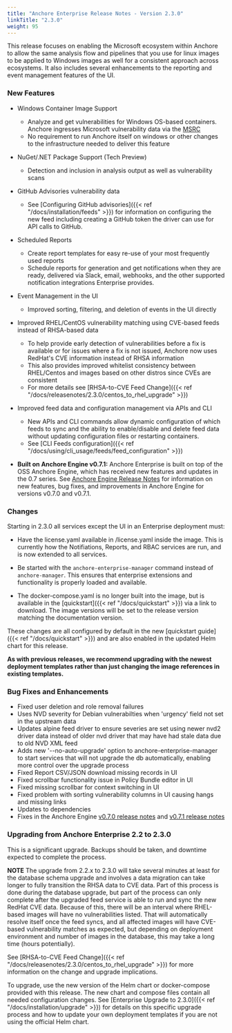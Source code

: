 ```yaml
---
title: "Anchore Enterprise Release Notes - Version 2.3.0"
linkTitle: "2.3.0"
weight: 95
---
```


This release focuses on enabling the Microsoft ecosystem within Anchore to allow the same analysis flow and pipelines that you use for linux images to be applied to Windows images
as well for a consistent approach across ecosystems. It also includes several enhancements to the reporting and event management features of the UI.

### New Features

* Windows Container Image Support

  * Analyze and get vulnerabilities for Windows OS-based containers. Anchore ingresses Microsoft vulnerability data via the [MSRC](https://msrc.microsoft.com)
  * No requirement to run Anchore itself on windows or other changes to the infrastructure needed to deliver this feature

* NuGet/.NET Package Support (Tech Preview)

  * Detection and inclusion in analysis output as well as vulnerability scans

* GitHub Advisories vulnerability data

  * See [Configuring GitHub advisories]({{< ref "/docs/installation/feeds" >}}) for information on configuring the new feed including creating a GitHub token the driver can use for API calls to GitHub.

* Scheduled Reports

  * Create report templates for easy re-use of your most frequently used reports
  * Schedule reports for generation and get notifications when they are ready, delivered via Slack, email, webhooks, and the other supported notification integrations Enterprise provides.

* Event Management in the UI

  * Improved sorting, filtering, and deletion of events in the UI directly

* Improved RHEL/CentOS vulnerability matching using CVE-based feeds instead of RHSA-based data

  * To help provide early detection of vulnerabilities before a fix is available or for issues where a fix is not issued, Anchore now uses RedHat's CVE information instead of RHSA information
  * This also provides improved whitelist consistency between RHEL/Centos and images based on other distros since CVEs are consistent
  * For more details see [RHSA-to-CVE Feed Change]({{< ref "/docs/releasenotes/2.3.0/centos_to_rhel_upgrade" >}})

* Improved feed data and configuration management via APIs and CLI

  * New APIs and CLI commands allow dynamic configuration of which feeds to sync and the ability to enable/disable and delete feed data without updating configuration files or restarting containers.
  * See [CLI Feeds configuration]({{< ref "/docs/using/cli_usage/feeds/feed_configuration" >}})

* **Built on Anchore Engine v0.7.1:** Anchore Enterprise is built on top of the OSS Anchore Engine, which has received new features and updates in the 0.7 series. See [Anchore Engine Release Notes](https://engine.anchore.io/docs/releasenotes/) for information on new features, bug fixes, and improvements in Anchore Engine for versions v0.7.0 and v0.7.1.

### Changes

Starting in 2.3.0 all services except the UI in an Enterprise deployment must:

* Have the license.yaml available in /license.yaml inside the image. This is currently how the Notifiations, Reports, and RBAC services are run, and is now extended to all services.

* Be started with the `anchore-enterprise-manager` command instead of `anchore-manager`. This ensures that enterprise extensions and functionality is properly loaded and available.

* The docker-compose.yaml is no longer built into the image, but is available in the [quickstart]({{< ref "/docs/quickstart" >}}) via a link to download. The image versions will be set to the release version matching the documentation version.


These changes are all configured by default in the new [quickstart guide]({{< ref "/docs/quickstart" >}}) and are also enabled in the updated Helm chart for this release.

**As with previous releases, we recommend upgrading with the newest deployment templates rather than just changing the image references in existing templates.**

### Bug Fixes and Enhancements

* Fixed user deletion and role removal failures
* Uses NVD severity for Debian vulnerabilties when 'urgency' field not set in the upstream data
* Updates alpine feed driver to ensure severies are set using newer nvd2 driver data instead of older nvd driver that may have had stale data due to old NVD XML feed
* Adds new '--no-auto-upgrade' option to anchore-enterprise-manager to start services that will not upgrade the db automatically, enabling more control over the upgrade process
* Fixed Report CSV/JSON download missing records in UI
* Fixed scrollbar functionality issue in Policy Bundle editor in UI
* Fixed missing scrollbar for context switching in UI
* Fixed problem with sorting vulnerability columns in UI causing hangs and missing links
* Updates to dependencies
* Fixes in the Anchore Engine [v0.7.0 release notes](https://engine.anchore.io/docs/releasenotes/070/) and [v0.7.1 release notes](https://engine.anchore.io/docs/releasenotes/071/)

### Upgrading from Anchore Enterprise 2.2 to 2.3.0

This is a significant upgrade. Backups should be taken, and downtime expected to complete the process.

**NOTE** The upgrade from 2.2.x to 2.3.0 will take several minutes at least for the database schema upgrade and involves a data migration can take longer to fully transition the RHSA data to CVE data. Part of this process is done during
the database upgrade, but part of the process can only complete after the upgraded feed service is able to run and sync the new RedHat CVE data. Because of this, there will be an interval where RHEL-based images
will have no vulnerabilities listed. That will automatically resolve itself once the feed syncs, and all affected images will have CVE-based vulnerability matches as expected, but depending on deployment environment and number
of images in the database, this may take a long time (hours potentially).

See [RHSA-to-CVE Feed Change]({{< ref "/docs/releasenotes/2.3.0/centos_to_rhel_upgrade" >}}) for more information on the change and upgrade implications. 

To upgrade, use the new version of the Helm chart or docker-compose provided with this release. The new chart and compose files contain all needed configuration changes. See [Enterprise Upgrade to 2.3.0]({{< ref "/docs/installation/upgrade" >}}) for details on this specific upgrade process and how to update your own deployment templates if you are not using the official Helm chart.

